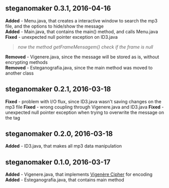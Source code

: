 steganomaker 0.3.1, 2016-04-16
-
**Added** - Menu.java, that creates a interactive window to search the mp3 file, and the options to hide/show the message<br>
**Added** - Main.java, that contains the main() method, and calls Menu.java<br>
**Fixed** - unexpected null pointer exception on ID3.java
> *now the method getFrameMensagem() check if the frame is null*<br>

**Removed** - Vigenere.java, since the message will be stored as is, without encrypting methods<br>
**Removed** - Esteganografia.java, since the main method was moved to another class

steganomaker 0.2.1, 2016-03-18
-
**Fixed** - problem with I/O flux, since ID3.java wasn't saving changes on the mp3 file
**Fixed** - wrong coupling through Vigenere.java and ID3.java
**Fixed** - unexpected null pointer exception when trying to overwrite the message on the tag

steganomaker 0.2.0, 2016-03-18
-
**Added** - ID3.java, that makes all mp3 data manipulation

steganomaker 0.1.0, 2016-03-17
-
**Added** - Vigenere.java, that implements <a href="https://en.wikipedia.org/wiki/Vigen%C3%A8re_cipher">Vigenère Cipher</a> for encoding
**Added** - Esteganografia.java, that contains main method
